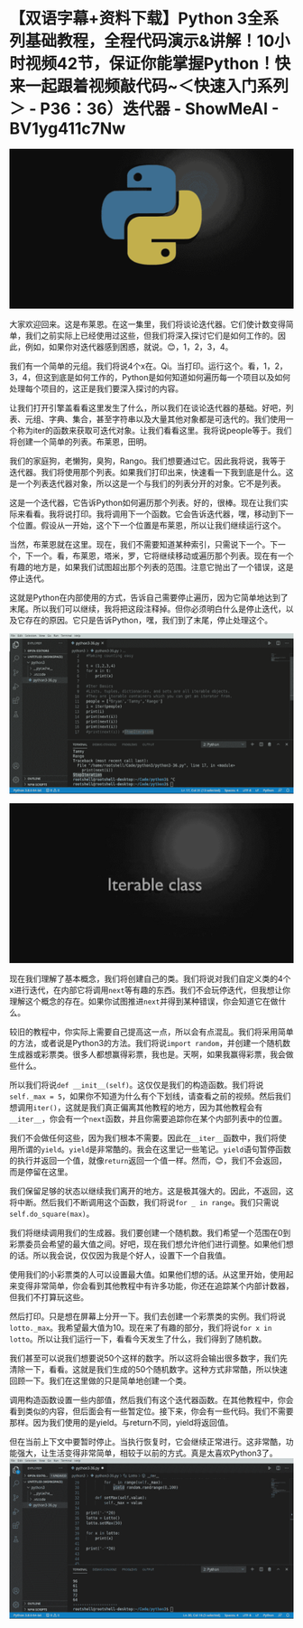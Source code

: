 # 【双语字幕+资料下载】Python 3全系列基础教程，全程代码演示&讲解！10小时视频42节，保证你能掌握Python！快来一起跟着视频敲代码~＜快速入门系列＞ - P36：36）迭代器 - ShowMeAI - BV1yg411c7Nw

![](img/f2e780b69e031634fbfadb8557d184c4_0.png)

大家欢迎回来。这是布莱恩。在这一集里，我们将谈论迭代器。它们使计数变得简单，我们之前实际上已经使用过这些，但我们将深入探讨它们是如何工作的。因此，例如，如果你对迭代器感到困惑，就说。😊，1，2，3，4。

我们有一个简单的元组。我们将说4个x在。Qi。当打印。运行这个。看，1，2，3，4，但这到底是如何工作的，Python是如何知道如何遍历每一个项目以及如何处理每个项目的，这正是我们要深入探讨的内容。

让我们打开引擎盖看看这里发生了什么，所以我们在谈论迭代器的基础。好吧，列表、元组、字典、集合，甚至字符串以及大量其他对象都是可迭代的。我们使用一个称为iter的函数来获取可迭代对象。让我们看看这里。我将说people等于。我们将创建一个简单的列表。布莱恩，田明。

我们的家庭狗，老懒狗，臭狗，Rango。我们想要通过它。因此我将说，我等于迭代器。我们将使用那个列表。如果我们打印出来，快速看一下我到底是什么。这是一个列表迭代器对象，所以这是一个与我们的列表分开的对象。它不是列表。

这是一个迭代器，它告诉Python如何遍历那个列表。好的，很棒。现在让我们实际来看看。我将说打印。我将调用下一个函数。它会告诉迭代器，嘿，移动到下一个位置。假设从一开始，这个下一个位置是布莱恩，所以让我们继续运行这个。

当然，布莱恩就在这里。现在，我们不需要知道某种索引，只需说下一个。下一个，下一个。看，布莱恩，塔米，罗，它将继续移动或遍历那个列表。现在有一个有趣的地方是，如果我们试图超出那个列表的范围。注意它抛出了一个错误，这是停止迭代。

这就是Python在内部使用的方式，告诉自己需要停止遍历，因为它简单地达到了末尾。所以我们可以继续，我将把这段注释掉。但你必须明白什么是停止迭代，以及它存在的原因。它只是告诉Python，嘿，我们到了末尾，停止处理这个。

![](img/f2e780b69e031634fbfadb8557d184c4_2.png)

![](img/f2e780b69e031634fbfadb8557d184c4_3.png)

现在我们理解了基本概念，我们将创建自己的类。我们将说对我们自定义类的4个x进行迭代，在内部它将调用`next`等有趣的东西。我们不会玩停迭代，但我想让你理解这个概念的存在。如果你试图推进`next`并得到某种错误，你会知道它在做什么。

较旧的教程中，你实际上需要自己提高这一点，所以会有点混乱。我们将采用简单的方法，或者说是Python3的方法。我们将说`import random`，并创建一个随机数生成器或彩票类。很多人都想赢得彩票，我也是。天啊，如果我赢得彩票，我会做些什么。

所以我们将说`def __init__(self)`。这仅仅是我们的构造函数。我们将说`self._max = 5`，如果你不知道为什么有个下划线，请查看之前的视频。然后我们想调用`iter()`，这就是我们真正偏离其他教程的地方，因为其他教程会有`__iter__`，你会有一个`next`函数，并且你需要追踪你在某个内部列表中的位置。

我们不会做任何这些，因为我们根本不需要。因此在`__iter__`函数中，我们将使用所谓的`yield`。`yield`是非常酷的。我会在这里记一些笔记。`yield`语句暂停函数的执行并返回一个值，就像`return`返回一个值一样。然而，😊，我们不会返回，而是停留在这里。

我们保留足够的状态以继续我们离开的地方。这是极其强大的。因此，不返回，这将中断。然后我们不断调用这个函数，我们将说`for _ in range`。我们只需说`self.do_square(max)`。

我们将继续调用我们的生成器。我们要创建一个随机数。我们希望一个范围在0到彩票委员会希望的最大值之间。好吧，现在我们想允许他们进行调整。如果他们想的话。所以我会说，仅仅因为我是个好人，设置下一个自我值。

使用我们的小彩票类的人可以设置最大值。如果他们想的话。从这里开始，使用起来变得非常简单，你会看到其他教程中有许多功能，你还在追踪某个内部计数器，但我们不打算玩这些。

然后打印。只是想在屏幕上分开一下。我们去创建一个彩票类的实例。我们将说`lotto._max`。我希望最大值为10。现在来了有趣的部分，我们将说`for x in lotto`。所以让我们运行一下，看看今天发生了什么，我们得到了随机数。

我们甚至可以说我们想要说50个这样的数字。所以这将会输出很多数字，我们先清除一下，看看。这就是我们生成的50个随机数字。这种方式非常酷，所以快速回顾一下。我们在这里做的只是简单地创建一个类。

调用构造函数设置一些内部值，然后我们有这个迭代器函数。在其他教程中，你会看到类似的内容，但后面会有一些暂定位。接下来，你会有一些代码。我们不需要那样。因为我们使用的是yield。与return不同，yield将返回值。

但在当前上下文中要暂时停止。当执行恢复时，它会继续正常进行。这非常酷，功能强大，让生活变得非常简单，相较于以前的方式。真是太喜欢Python3了。![](img/f2e780b69e031634fbfadb8557d184c4_5.png)
